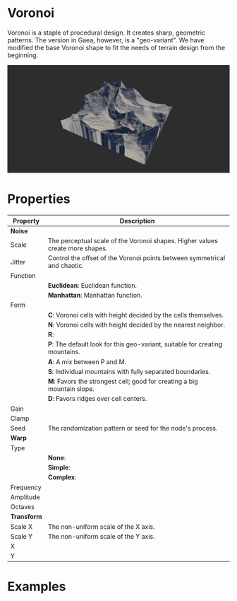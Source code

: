 # Voronoi



Voronoi is a staple of procedural design. It creates sharp, geometric patterns. The version in Gaea, however, is a "geo-variant". We have modified the base Voronoi shape to fit the needs of terrain design from the beginning.

![](/images/ref/Voronoi/Voronoi.webp)



# Properties


| Property | Description| 
| -------- | -----------|
| **Noise** |  |
| Scale | The perceptual scale of the Voronoi shapes. Higher values create more shapes. |
| Jitter | Control the offset of the Voronoi points between symmetrical and chaotic. |
| Function |  |
| | **Euclidean**: Euclidean function. |
| | **Manhattan**: Manhattan function. |
| Form |  |
| | **C**: Voronoi cells with height decided by the cells themselves. |
| | **N**: Voronoi cells with height decided by the nearest neighbor. |
| | **R**: <desc> |
| | **P**: The default look for this geo-variant, suitable for creating mountains. |
| | **A**: A mix between P and M. |
| | **S**: Individual mountains with fully separated boundaries. |
| | **M**: Favors the strongest cell; good for creating a big mountain slope. |
| | **D**: Favors ridges over cell centers. |
| Gain |  |
| Clamp |  |
| Seed | The randomization pattern or seed for the node's process. |
| **Warp** |  |
| Type |  |
| | **None**: <desc> |
| | **Simple**: <desc> |
| | **Complex**: <desc> |
| Frequency |  |
| Amplitude |  |
| Octaves |  |
| **Transform** |  |
| Scale X | The non-uniform scale of the X axis. |
| Scale Y | The non-uniform scale of the Y axis. |
| X |  |
| Y |  |




# Examples
